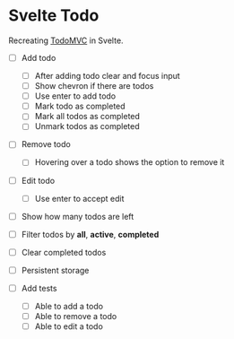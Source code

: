 # Svelte Todo

Recreating [TodoMVC](https://todomvc.com/examples/vanilla-es6/) in Svelte.

- [ ] Add todo
  - [ ] After adding todo clear and focus input
  - [ ] Show chevron if there are todos
  - [ ] Use enter to add todo
  - [ ] Mark todo as completed
  - [ ] Mark all todos as completed
  - [ ] Unmark todos as completed
- [ ] Remove todo
  - [ ] Hovering over a todo shows the option to remove it
- [ ] Edit todo
  - [ ] Use enter to accept edit
- [ ] Show how many todos are left
- [ ] Filter todos by **all**, **active**, **completed**
- [ ] Clear completed todos
- [ ] Persistent storage

- [ ] Add tests
  - [ ] Able to add a todo
  - [ ] Able to remove a todo
  - [ ] Able to edit a todo
